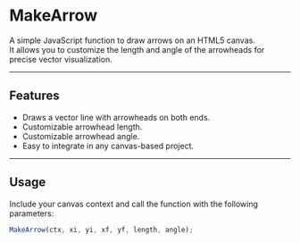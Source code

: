 # MakeArrow

A simple JavaScript function to draw arrows on an HTML5 canvas.  
It allows you to customize the length and angle of the arrowheads for precise vector visualization.

---

## Features

- Draws a vector line with arrowheads on both ends.
- Customizable arrowhead length.
- Customizable arrowhead angle.
- Easy to integrate in any canvas-based project.

---

## Usage

Include your canvas context and call the function with the following parameters:

```js
MakeArrow(ctx, xi, yi, xf, yf, length, angle);
